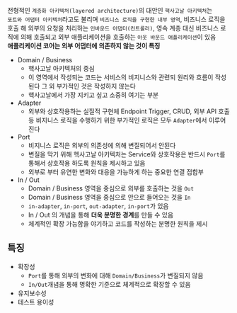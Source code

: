 전형적인 `계층화 아키텍처(layered architecture)`의 대안인 `핵사고날 아키텍처`는 <br>`포트와 어댑터 아키텍처`라고도 불리며 `비즈니스 로직을 구현한 내부 영역`, 비즈니스 로직을 호출 해 외부의 요청을 처리하는 `인바운드 어댑터(컨트롤러)`, 영속 계층 대신 비즈니스 로직에 의해 호출되고 외부 애플리케이션을 호출하는 `아웃 바운드 애플리케이션`이 있음<br> 
**애플리케이션 코어는 외부 어댑터에 의존하지 않는 것이 특징**

- Domain / Business
	- 핵사고날 아키텍처의 중심 
	- 이 영역에서 작성되는 코드는 서비스의 비지니스와 관련되 원리와 흐름이 작성된다 그 외 부가적인 것은 작성하지 않는다
	- 핵사고날에서 가장 지키고 싶고 소중히 여기는 부분 
- Adapter
	- 외부와 상호작용하는 실질적 구현체 Endpoint Trigger, CRUD, 외부 API 호출 등 비지니스 로직을 수행하기 위한 부가적인 로직은 모두 `Adapter`에서 이루어진다
- Port
	- 비지니스 로직은 외부의 의존성에 의해 변질되어서 안된다 
	- 변질을 막기 위해 헥사고날 아키텍처는 Service와 상호작용은 반드시 `Port`를 통해서 상호작용 하도록 원칙을 제시하고 있음
	- 외부로 부터 유연한 변화와 대응을 가능하게 하는 중요한 연결 접합부
- In / Out
	- Domain / Business 영역을 중심으로 외부를 호출하는 것을 `Out`
	- Domain / Business 영역을 중심으로 안으로 들어오는 것을 `In`
	- `in-adapter`, `in-port`, `out-adapter`, `in-port`가 있음 
	- In / Out 의 개념을 통해 **더욱 분명한 경계**를 만들 수 있음 
	- 체계적인 확장 가능함을 야기하고 코드를 작성하는 분명한 원칙을 제시
## 특징
- 확장성 
	- `Port`를 통해 외부의 변화에 대해 `Domain/Business`가 변질되지 않음
	- `In/Out`개념을 통해 명확한 기준으로 체계적으로 확장할 수 있음 
- 유지보수성
- 테스트 용이성 

